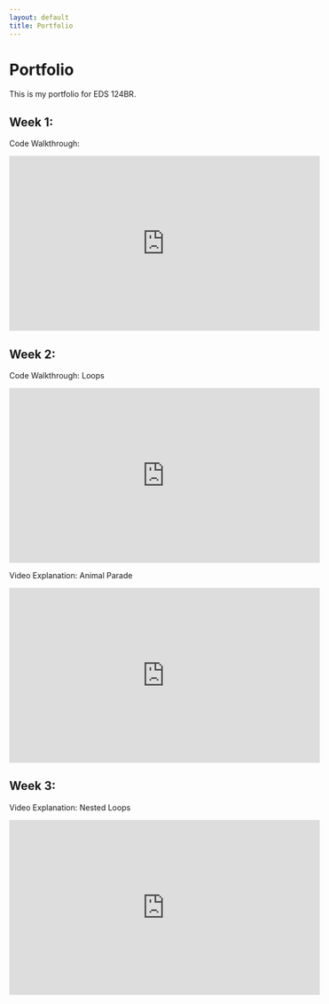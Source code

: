 ```yaml
---
layout: default
title: Portfolio
---
```

# Portfolio

This is my portfolio for EDS 124BR.

## Week 1: 
Code Walkthrough:

<iframe 
    width="560" 
    height="315" 
    src="https://www.youtube.com/embed/ykRf6hqkssE" 
    title="YouTube video player" 
    frameborder="0" 
    allow="accelerometer; autoplay; clipboard-write; encrypted-media; gyroscope; picture-in-picture; web-share" 
    allowfullscreen>
</iframe>

## Week 2:
Code Walkthrough: Loops
<iframe width="560" height="315" src="https://www.youtube.com/embed/HpPSiUvmnQs" title="YouTube video player" frameborder="0" allow="accelerometer; autoplay; clipboard-write; encrypted-media; gyroscope; picture-in-picture; web-share" allowfullscreen></iframe>

Video Explanation: Animal Parade
<iframe width="560" height="315" src="https://www.youtube.com/embed/sYxLHYkHuqk" title="YouTube video player" frameborder="0" allow="accelerometer; autoplay; clipboard-write; encrypted-media; gyroscope; picture-in-picture; web-share" allowfullscreen></iframe>

## Week 3:

Video Explanation: Nested Loops
<iframe width="560" height="315" src="https://www.youtube.com/embed/IGqOlM8S9DI" title="YouTube video player" frameborder="0" allow="accelerometer; autoplay; clipboard-write; encrypted-media; gyroscope; picture-in-picture; web-share" allowfullscreen></iframe>